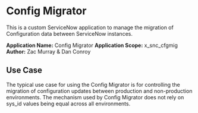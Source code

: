 # Config Migrator
This is a custom ServiceNow application to manage the migration of Configuration data between ServiceNow instances.

**Application Name:** Config Migrator
**Application Scope:** x_snc_cfgmig
**Author:** Zac Murray & Dan Conroy

## Use Case
The typical use case for using the Config Migrator is for controlling the migration of configuration updates between production and non-production environments. The mechanism used by Config Migrator does not rely on sys_id values being equal across all environments. 
